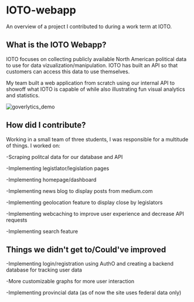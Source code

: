 # IOTO-webapp
An overview of a project I contributed to during a work term at IOTO.

## What is the IOTO Webapp?
IOTO focuses on collecting publicly available North American political data to use for data vizualization/manipulation. IOTO has built an API so that customers can access this data to use themselves.

My team built a web application from scratch using our internal API to showoff what IOTO is capable of while also illustrating fun visual analytics and statistics. 

![goverlytics_demo](https://media.giphy.com/media/dCPma1n5k6Zo5koisz/giphy.gif)

## How did I contribute?
Working in a small team of three students, I was responsible for a multitude of things. I worked on:

-Scraping politcal data for our database and API

-Implementing legistlator/legislation pages

-Implementing homepage/dashboard

-Implementing news blog to display posts from medium.com

-Implementing geolocation feature to display close by legislators

-Implementing webcaching to improve user experience and decrease API requests

-Implementing search feature

## Things we didn't get to/Could've improved
-Implementing login/registration using AuthO and creating a backend database for tracking user data

-More customizable graphs for more user interaction

-Implementing provincial data (as of now the site uses federal data only)
